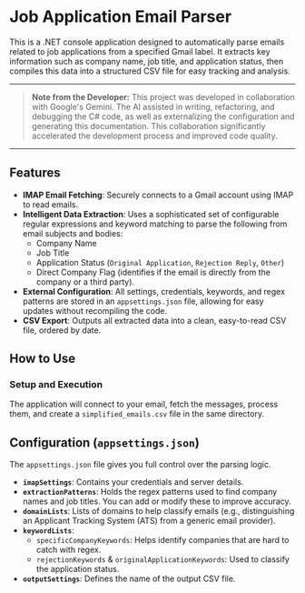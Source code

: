 # Job Application Email Parser

This is a .NET console application designed to automatically parse emails related to job applications from a specified Gmail label. It extracts key information such as company name, job title, and application status, then compiles this data into a structured CSV file for easy tracking and analysis.

***

> **Note from the Developer:** This project was developed in collaboration with Google's Gemini. The AI assisted in writing, refactoring, and debugging the C# code, as well as externalizing the configuration and generating this documentation. This collaboration significantly accelerated the development process and improved code quality.

***

## Features

- **IMAP Email Fetching**: Securely connects to a Gmail account using IMAP to read emails.
- **Intelligent Data Extraction**: Uses a sophisticated set of configurable regular expressions and keyword matching to parse the following from email subjects and bodies:
    - Company Name
    - Job Title
    - Application Status (`Original Application`, `Rejection Reply`, `Other`)
    - Direct Company Flag (identifies if the email is directly from the company or a third party).
- **External Configuration**: All settings, credentials, keywords, and regex patterns are stored in an `appsettings.json` file, allowing for easy updates without recompiling the code.
- **CSV Export**: Outputs all extracted data into a clean, easy-to-read CSV file, ordered by date.

## How to Use

### Setup and Execution

The application will connect to your email, fetch the messages, process them, and create a `simplified_emails.csv` file in the same directory.

## Configuration (`appsettings.json`)

The `appsettings.json` file gives you full control over the parsing logic.

- **`imapSettings`**: Contains your credentials and server details.
- **`extractionPatterns`**: Holds the regex patterns used to find company names and job titles. You can add or modify these to improve accuracy.
- **`domainLists`**: Lists of domains to help classify emails (e.g., distinguishing an Applicant Tracking System (ATS) from a generic email provider).
- **`keywordLists`**:
    - `specificCompanyKeywords`: Helps identify companies that are hard to catch with regex.
    - `rejectionKeywords` & `originalApplicationKeywords`: Used to classify the application status.
- **`outputSettings`**: Defines the name of the output CSV file.